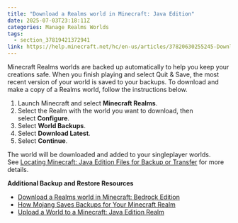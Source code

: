 ```yaml
---
title: "Download a Realms world in Minecraft: Java Edition"
date: 2025-07-03T23:18:11Z
categories: Manage Realms Worlds
tags:
  - section_37819421372941
link: https://help.minecraft.net/hc/en-us/articles/37820630255245-Download-a-Realms-world-in-Minecraft-Java-Edition
---
```


Minecraft Realms worlds are backed up automatically to help you keep your creations safe. When you finish playing and select Quit & Save, the most recent version of your world is saved to your backups. To download and make a copy of a Realms world, follow the instructions below.

1.  Launch Minecraft and select **Minecraft Realms**.
2.  Select the Realm with the world you want to download, then select **Configure**.
3.  Select **World Backups**.
4.  Select **Download Latest**.
5.  Select **Continue**.

The world will be downloaded and added to your singleplayer worlds. See [Locating Minecraft: Java Edition Files for Backup or Transfer](../Backup-Restore/Find-Your-Minecraft-Java-Edition-Backup-World.md) for more details.

**Additional Backup and Restore Resources**

- [Download a Realms world in Minecraft: Bedrock Edition](./Download-a-Realms-World-in-Minecraft-Bedrock-Edition.md)
- [How Mojang Saves Backups for Your Minecraft Realm](./How-Mojang-Saves-Backups-for-Your-Minecraft-Realm.md)
- [Upload a World to a Minecraft: Java Edition Realm](./Upload-a-World-to-a-Minecraft-Java-Edition-Realm.md)
